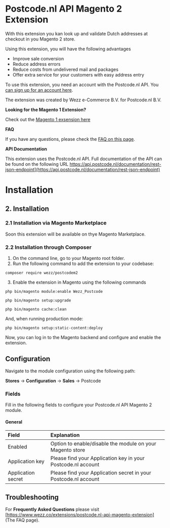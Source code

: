 # Postcode.nl API Magento 2 Extension

With this extension you kan look up and validate Dutch addresses at checkout in you Magento 2 store.

Using this extension, you will have the following advantages
- Improve sale conversion
- Reduce address errors
- Reduce costs from undelivered mail and packages
- Offer extra service for your customers with easy address entry

To use this extension, you need an account with the Postcode.nl API. You [can sign up for an account here](https://account.postcode.nl/).

The extension was created by Wezz e-Commerce B.V. for Postcode.nl B.V.

__Looking for the Magento 1 Extension?__

Check out the [Magento 1 exsension here](https://github.com/postcode-nl/PostcodeNl_Api_MagentoPlugin)

__FAQ__

If you have any questions, please check the [FAQ on this page](https://www.wezz.co/extensions/postcode.nl-api-magento-extension).

__API Documentation__

This extension uses the Postcode.nl API. Full documentation of the API can be found on the following URL
https://api.postcode.nl/documentation/rest-json-endpoint](https://api.postcode.nl/documentation/rest-json-endpoint)

# Installation


## 2. Installation

### 2.1 Installation via Magento Marketplace

Soon this extension will be available on thye Magento Marketplace.

### 2.2 Installation through Composer

1. On the command line, go to your Magento root folder.
2. Run the following command to add the extension to your codebase:

`
composer require wezz/postcodem2
`

3. Enable the extension in Magento using the following commands

`
php bin/magento module:enable Wezz_Postcode
`

`
php bin/magento setup:upgrade
`

`
php bin/magento cache:clean
`

And, when running production mode:

`
php bin/magento setup:static-content:deploy
`

Now, you can log in to the Magento backend and configure and enable the extension.

## Configuration

Navigate to the module configuration using the following path:

__Stores__ -> __Configuration__ -> __Sales__ -> Postcode

### Fields

Fill in the following fields to configure your Postcode.nl API Magento 2 module.

#### General
| Field | Explanation |
| :--- | :--- |
| Enabled | Option to enable/disable the module on your Magento store |
| Application key | Please find your Application key in your Postcode.nl account |
| Application secret | Please find your Application secret in your Postcode.nl account |


## Troubleshooting

For __Frequently Asked Questions__ please visit [https://www.wezz.co/extensions/postcode.nl-api-magento-extension] (The FAQ page).
